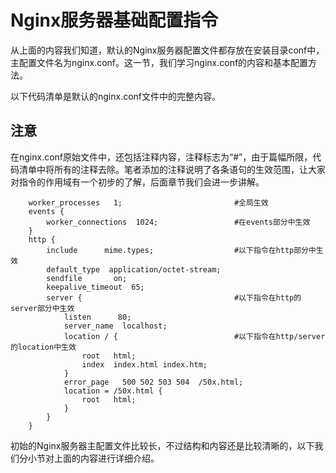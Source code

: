 # Nginx服务器基础配置指令

从上面的内容我们知道，默认的Nginx服务器配置文件都存放在安装目录conf中，主配置文件名为nginx.conf。这一节，我们学习nginx.conf的内容和基本配置方法。

以下代码清单是默认的nginx.conf文件中的完整内容。

## 注意

在nginx.conf原始文件中，还包括注释内容，注释标志为“#”，由于篇幅所限，代码清单中将所有的注释去除。笔者添加的注释说明了各条语句的生效范围，让大家对指令的作用域有一个初步的了解，后面章节我们会进一步讲解。
```
    worker_processes   1;                         #全局生效
    events {
        worker_connections  1024;                 #在events部分中生效
    }
    http {
        include      mime.types;                  #以下指令在http部分中生效
        default_type  application/octet-stream;
        sendfile       on;
        keepalive_timeout  65;
        server {                                  #以下指令在http的server部分中生效
            listen      80;
            server_name  localhost;
            location / {                          #以下指令在http/server的location中生效
                root   html;
                index  index.html index.htm;
            }
            error_page   500 502 503 504  /50x.html;
            location = /50x.html {
                root   html;
            }
        }
    }
```
初始的Nginx服务器主配置文件比较长，不过结构和内容还是比较清晰的，以下我们分小节对上面的内容进行详细介绍。